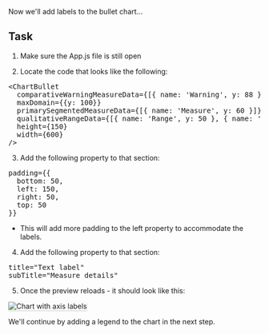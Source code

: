 Now we'll add labels to the bullet chart...

## Task

1) Make sure the App.js file is still open

2) Locate the code that looks like the following:

<pre class="file">
&lt;ChartBullet
  comparativeWarningMeasureData={[{ name: &#39;Warning&#39;, y: 88 }]}
  maxDomain={{y: 100}}
  primarySegmentedMeasureData={[{ name: &#39;Measure&#39;, y: 60 }]}
  qualitativeRangeData={[{ name: &#39;Range&#39;, y: 50 }, { name: &#39;Range&#39;, y: 75 }]}
  height={150}
  width={600}
/&gt;
</pre>

3) Add the following property to that section:

<pre class="file" data-target="clipboard">
padding={{
  bottom: 50,
  left: 150,
  right: 50,
  top: 50
}}
</pre>

- This will add more padding to the left property to accommodate the labels.

4) Add the following property to that section:

<pre class="file" data-target="clipboard">
title="Text label"
subTitle="Measure details"
</pre>

5) Once the preview reloads - it should look like this:
<img src="module-bullet/assets/labels.png" alt="Chart with axis labels" style="box-shadow: rgba(3, 3, 3, 0.2) 0px 1.25px 2.5px 0px;" />

We'll continue by adding a legend to the chart in the next step.
